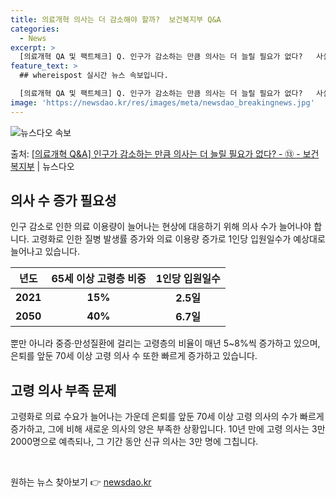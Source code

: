 ```yaml
---
title: 의료개혁 의사는 더 감소해야 할까?  보건복지부 Q&A
categories:
  - News
excerpt: >
  [의료개혁 QA 및 팩트체크] Q. 인구가 감소하는 만큼 의사는 더 늘릴 필요가 없다?   사실이 아닙니다.…
feature_text: >
  ## whereispost 실시간 뉴스 속보입니다.

  [의료개혁 QA 및 팩트체크] Q. 인구가 감소하는 만큼 의사는 더 늘릴 필요가 없다?   사실이 아닙니다.…
image: 'https://newsdao.kr/res/images/meta/newsdao_breakingnews.jpg'
---
```


![뉴스다오 속보](https://newsdao.kr/res/images/meta/newsdao_breakingnews.jpg)

<p>출처: <a href="https://newsdao.kr/3447" rel="dofollow">[의료개혁 Q&A] 인구가 감소하는 만큼 의사는 더 늘릴 필요가 없다? - ⑬ - 보건복지부</a> | 뉴스다오</p>

<h2 data-ke-size="size26">의사 수 증가 필요성</h2>
<p data-ke-size="size16">인구 감소로 인한 의료 이용량이 늘어나는 현상에 대응하기 위해 의사 수가 늘어나야 합니다. 고령화로 인한 질병 발생률 증가와 의료 이용량 증가로 1인당 입원일수가 예상대로 늘어나고 있습니다.</p>
<table>
	<thead>
		<tr>
			<th scope="col">년도</th>
			<th scope="col">65세 이상 고령층 비중</th>
			<th scope="col">1인당 입원일수</th>
		</tr>
	</thead>
	<tbody>
		<tr>
			<td style="text-align: center; height: 17px;"><b>2021</b></td>
			<td style="text-align: center; height: 17px;"><b>15%</b></td>
			<td style="text-align: center; height: 17px;"><b>2.5일</b></td>
		</tr>
		<tr>
			<td style="text-align: center; height: 17px;"><b>2050</b></td>
			<td style="text-align: center; height: 17px;"><b>40%</b></td>
			<td style="text-align: center; height: 17px;"><b>6.7일</b></td>
		</tr>
	</tbody>
</table>
<p data-ke-size="size16">뿐만 아니라 중증·만성질환에 걸리는 고령층의 비율이 매년 5~8%씩 증가하고 있으며, 은퇴를 앞둔 70세 이상 고령 의사 수 또한 빠르게 증가하고 있습니다.</p>

<h2 data-ke-size="size26">고령 의사 부족 문제</h2>
<p data-ke-size="size16">고령화로 의료 수요가 늘어나는 가운데 은퇴를 앞둔 70세 이상 고령 의사의 수가 빠르게 증가하고, 그에 비해 새로운 의사의 양은 부족한 상황입니다. 10년 만에 고령 의사는 3만2000명으로 예측되나, 그 기간 동안 신규 의사는 3만 명에 그칩니다.</p>

<p data-ke-size="size16">&nbsp;</p> 

원하는 뉴스 찾아보기 👉 <a href="https://newsdao.kr" rel="dofollow">newsdao.kr</a>


